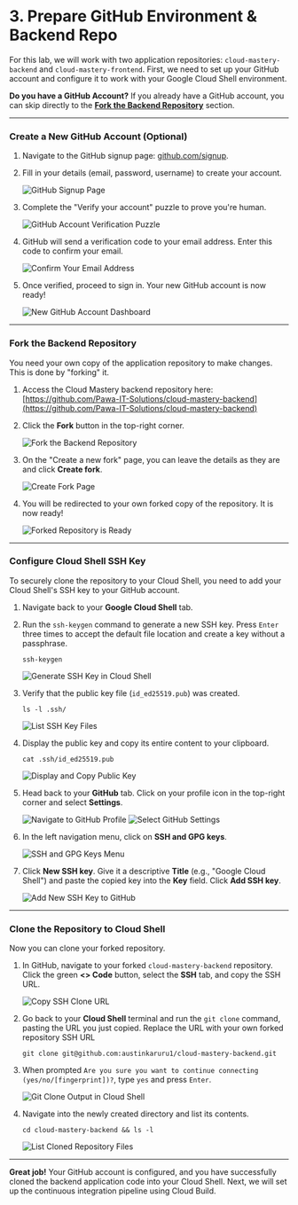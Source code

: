 # 3. Prepare GitHub Environment & Backend Repo

For this lab, we will work with two application repositories: `cloud-mastery-backend` and `cloud-mastery-frontend`. First, we need to set up your GitHub account and configure it to work with your Google Cloud Shell environment.

**Do you have a GitHub Account?**
    If you already have a GitHub account, you can skip directly to the **[Fork the Backend Repository](#fork-the-backend-repository)** section.

---

### Create a New GitHub Account (Optional)

1.  Navigate to the GitHub signup page: [github.com/signup](https://github.com/signup).

2.  Fill in your details (email, password, username) to create your account.

    ![GitHub Signup Page](assets/images/github_signup_page.png)

3.  Complete the "Verify your account" puzzle to prove you're human.

    ![GitHub Account Verification Puzzle](assets/images/github_verify_account.png)

4.  GitHub will send a verification code to your email address. Enter this code to confirm your email.

    ![Confirm Your Email Address](assets/images/github_confirm_email.png)

5.  Once verified, proceed to sign in. Your new GitHub account is now ready!

    ![New GitHub Account Dashboard](assets/images/github_dashboard_ready.png)

---

### Fork the Backend Repository

You need your own copy of the application repository to make changes. This is done by "forking" it.

1.  Access the Cloud Mastery backend repository here:
    [https://github.com/Pawa-IT-Solutions/cloud-mastery-backend](https://github.com/Pawa-IT-Solutions/cloud-mastery-backend)

2.  Click the **Fork** button in the top-right corner.

    ![Fork the Backend Repository](assets/images/github_fork_button_backend.png)

3.  On the "Create a new fork" page, you can leave the details as they are and click **Create fork**.

    ![Create Fork Page](assets/images/github_create_fork_page_backend.png)

4.  You will be redirected to your own forked copy of the repository. It is now ready!

    ![Forked Repository is Ready](assets/images/github_forked_repo_ready_backend.png)

---

### Configure Cloud Shell SSH Key

To securely clone the repository to your Cloud Shell, you need to add your Cloud Shell's SSH key to your GitHub account.

1.  Navigate back to your **Google Cloud Shell** tab.

2.  Run the `ssh-keygen` command to generate a new SSH key. Press `Enter` three times to accept the default file location and create a key without a passphrase.

    ```
    ssh-keygen
    ```
    ![Generate SSH Key in Cloud Shell](assets/images/cloudshell_ssh_keygen.png)

3.  Verify that the public key file (`id_ed25519.pub`) was created.

    ```
    ls -l .ssh/
    ```
    ![List SSH Key Files](assets/images/cloudshell_list_ssh_keys.png)

4.  Display the public key and copy its entire content to your clipboard.

    ```
    cat .ssh/id_ed25519.pub
    ```
    ![Display and Copy Public Key](assets/images/cloudshell_cat_public_key.png)

5.  Head back to your **GitHub** tab. Click on your profile icon in the top-right corner and select **Settings**.

    ![Navigate to GitHub Profile](assets/images/github_profile_settings.png)
    ![Select GitHub Settings](assets/images/github_click_settings.png)

6.  In the left navigation menu, click on **SSH and GPG keys**.

    ![SSH and GPG Keys Menu](assets/images/github_ssh_keys_menu.png)

7.  Click **New SSH key**. Give it a descriptive **Title** (e.g., "Google Cloud Shell") and paste the copied key into the **Key** field. Click **Add SSH key**.

    ![Add New SSH Key to GitHub](assets/images/github_add_new_ssh_key_page.png)

---

### Clone the Repository to Cloud Shell

Now you can clone your forked repository.

1.  In GitHub, navigate to your forked `cloud-mastery-backend` repository. Click the green **<> Code** button, select the **SSH** tab, and copy the SSH URL.

    ![Copy SSH Clone URL](assets/images/github_copy_ssh_clone_url_backend.png)

2.  Go back to your **Cloud Shell** terminal and run the `git clone` command, pasting the URL you just copied.
    Replace the URL with your own forked repository SSH URL

    ```
    git clone git@github.com:austinkaruru1/cloud-mastery-backend.git
    ```

3.  When prompted `Are you sure you want to continue connecting (yes/no/[fingerprint])?`, type `yes` and press `Enter`.

    ![Git Clone Output in Cloud Shell](assets/images/cloudshell_git_clone_backend.png)

4.  Navigate into the newly created directory and list its contents.

    ```
    cd cloud-mastery-backend && ls -l
    ```
    ![List Cloned Repository Files](assets/images/cloudshell_list_cloned_files_backend.png)

---

**Great job!** Your GitHub account is configured, and you have successfully cloned the backend application code into your Cloud Shell. Next, we will set up the continuous integration pipeline using Cloud Build.